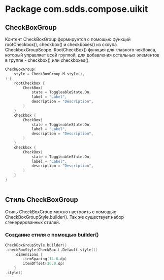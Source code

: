 # Package com.sdds.compose.uikit

## CheckBoxGroup

Контент CheckBoxGroup формируется с помощью функций rootCheckbox(), checkbox() и checkboxes() из скоупа CheckboxGroupScope.
RootCheckBox() функция для главного чекбокса, который управляет всей группой, для добавления остальных элементов в группе - checkbox()
или checkboxes().

```kotlin
CheckBoxGroup(
    style = CheckBoxGroup.M.style(),
) {
    rootCheckbox {
        CheckBox(
            state = ToggleableState.On,
            label = "Label",
            description = "Description",
        )
    }
    checkbox {
        CheckBox(
            state = ToggleableState.On,
            label = "Label",
            description = "Description",
        )
    }
    checkbox {
        CheckBox(
            state = ToggleableState.On,
            label = "Label",
            description = "Description",
        )
    }
}
        
```

## Стиль CheckBoxGroup

Стиль CheckBoxGroup можно настроить с помощью CheckBoxGroupStyle.builder(). Так же существует набор сгенерированных стилей.

### Создание стиля с помощью builder()

```kotlin
CheckBoxGroupStyle.builder()
.checkBoxStyle(CheckBox.L.Default.style())
    .dimensions {
        itemSpacing(14.0.dp)
        itemOffset(36.0.dp)
    }
.style()
```
